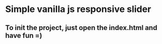 # Simple vanilla js responsive slider

## To init the project, just open the index.html and have fun =)

